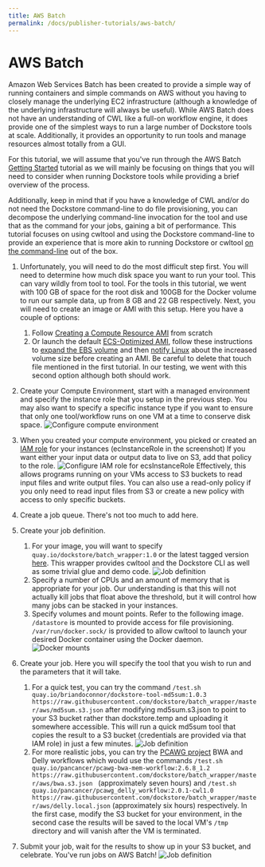 ```yaml
---
title: AWS Batch
permalink: /docs/publisher-tutorials/aws-batch/
---
```

# AWS Batch

Amazon Web Services Batch has been created to provide a simple way of running containers and simple commands on AWS without you having to closely manage the underlying EC2 infrastructure (although a knowledge of the underlying infrastructure will always be useful). While AWS Batch does not have an understanding of CWL like a full-on workflow engine, it does provide one of the simplest ways to run a large number of Dockstore tools at scale. Additionally, it provides an opportunity to run tools and manage resources almost totally from a GUI.

For this tutorial, we will assume that you've run through the AWS Batch [Getting Started](https://docs.aws.amazon.com/batch/latest/userguide/Batch_GetStarted.html) tutorial as we will mainly be focusing on things that you will need to consider when running Dockstore tools while providing a brief overview of the process.

Additionally, keep in mind that if you have a knowledge of CWL and/or do not need the Dockstore command-line to do file provisioning, you can decompose the underlying command-line invocation for the tool and use that as the command for your jobs, gaining a bit of performance. This tutorial focuses on using cwltool and using the Dockstore command-line to provide an experience that is more akin to running Dockstore or cwltool [on the command-line](/docs/launch#dockstore-cli) out of the box.

1. Unfortunately, you will need to do the most difficult step first. You will need to determine how much disk space you want to run your tool. This can vary wildly from tool to tool. For the tools in this tutorial, we went with 100 GB of space for the root disk and 100GB for the Docker volume to run our sample data, up from 8 GB and 22 GB respectively. Next, you will need to create an image or AMI with this setup. Here you have a couple of options:
    1. Follow [Creating a Compute Resource AMI](https://docs.aws.amazon.com/batch/latest/userguide/create-batch-ami.html) from scratch
    2. Or launch the default [ECS-Optimized AMI](https://docs.aws.amazon.com/AmazonECS/latest/developerguide/ecs-optimized_AMI_launch_latest.html), follow these instructions to [expand the EBS volume](https://docs.aws.amazon.com/AWSEC2/latest/UserGuide/ebs-expand-volume.html#console-modify) and then [notify Linux](https://docs.aws.amazon.com/AWSEC2/latest/UserGuide/ebs-expand-volume.html#recognize-expanded-volume-linux) about the increased volume size before creating an AMI. Be careful to delete that touch file mentioned in the first tutorial. In our testing, we went with this second option although both should work.

1. Create your Compute Environment, start with a managed environment and specify the instance role that you setup in the previous step. You may also want to specify a specific instance type if you want to ensure that only one tool/workflow runs on one VM at a time to conserve disk space.  ![Configure compute environment](/assets/images/docs/aws-batch-2.png)
1. When you created your compute environment, you picked or created an [IAM role](https://docs.aws.amazon.com/sdk-for-java/v1/developer-guide/java-dg-roles.html) for your instances (ecInstanceRole in the screenshot) If you want either your input data or output data to live on S3, add that policy to the role. ![Configure IAM role for ecsInstanceRole](/assets/images/docs/aws-batch-1.png) Effectively, this allows programs running on your VMs access to S3 buckets to read input files and write output files. You can also use a read-only policy if you only need to read input files from S3 or create a new policy with access to only specific buckets.
1. Create a job queue. There's not too much to add here.
1. Create your job definition.
    1. For your image, you will want to specify `quay.io/dockstore/batch_wrapper:1.0` or the latest tagged version [here](https://quay.io/repository/dockstore/batch_wrapper). This wrapper provides cwltool and the Dockstore CLI as well as some trivial glue and demo code. ![Job definition](/assets/images/docs/aws-batch-3.png)
    2. Specify a number of CPUs and an amount of memory that is appropriate for your job. Our understanding is that this will not actually kill jobs that float above the threshold, but it will control how many jobs can be stacked in your instances.
    3. Specify volumes and mount points. Refer to the following image. `/datastore` is mounted to provide access for file provisioning. `/var/run/docker.sock/` is provided to allow cwltool to launch your desired Docker container using the Docker daemon.
    ![Docker mounts](/assets/images/docs/aws-batch-4.png)
1. Create your job. Here you will specify the tool that you wish to run and the parameters that it will take.
    1. For a quick test, you can try the command `/test.sh quay.io/briandoconnor/dockstore-tool-md5sum:1.0.3 https://raw.githubusercontent.com/dockstore/batch_wrapper/master/aws/md5sum.s3.json` after modifying md5sum.s3.json to point to your S3 bucket rather than dockstore.temp and uploading it somewhere accessible. This will run a quick md5sum tool that copies the result to a S3 bucket (credentials are provided via that IAM role) in just a few minutes. ![Job definition](/assets/images/docs/aws-batch-6.png)
    2. For more realistic jobs, you can try the [PCAWG project](http://icgc.org/working-pancancer-data-aws) BWA and Delly workflows which would use the commands `/test.sh quay.io/pancancer/pcawg-bwa-mem-workflow:2.6.8_1.2 https://raw.githubusercontent.com/dockstore/batch_wrapper/master/aws/bwa.s3.json
` (approximately seven hours) and `/test.sh quay.io/pancancer/pcawg_delly_workflow:2.0.1-cwl1.0 https://raw.githubusercontent.com/dockstore/batch_wrapper/master/aws/delly.local.json` (approximately six hours) respectively. In the first case, modify the S3 bucket for your environment, in the second case the results will be saved to the local VM's `/tmp` directory and will vanish after the VM is terminated.
1. Submit your job, wait for the results to show up in your S3 bucket, and celebrate. You've run jobs on AWS Batch! ![Job definition](/assets/images/docs/aws-batch-hurray.png)
